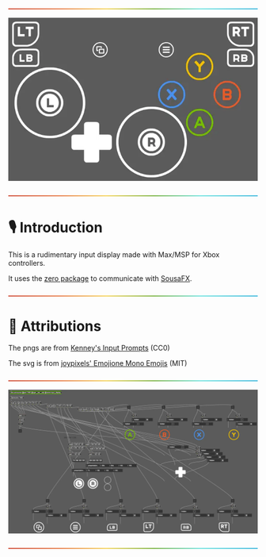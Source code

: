 <a href="#">![rainbow](./media/rainbow.png)</a>

<div align="center">

![sousafx](./media/presentation.webp)

</div>

<a href="#studio_microphone-introduction">![rainbow](./media/rainbow.png)</a>

# :studio_microphone: Introduction

This is a rudimentary input display made with Max/MSP for Xbox controllers.

It uses the [zero package](c74max://packagemanager/zero) to communicate with [SousaFX](https://doc.sousastep.quest/index.html).

<a href="#two_men_holding_hands-attributions">![rainbow](./media/rainbow.png)</a>

# :two_men_holding_hands: Attributions

The pngs are from [Kenney's Input Prompts](https://kenney.nl/assets/input-prompts) (CC0)

The svg is from [joypixels' Emojione Mono Emojis](https://www.svgrepo.com/svg/404309/white-circle) (MIT)

<a href="#">![rainbow](./media/rainbow.png)</a>

![sousafx](./media/patching.webp)

<a href="#">![rainbow](./media/rainbow.png)</a>
